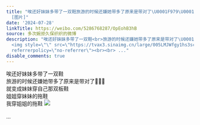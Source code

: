 ```yaml
---
title: "唉还好妹妹多带了一双鞋旅游的时候还嫌她带多了原来是带对了\U0001F979\U0001FAF0\U0001F3FB就变成妹妹穿自己那双板鞋姐姐穿妹妹的拖鞋我穿姐姐的拖鞋
  [图片]"
date: '2024-07-28'
linkTitle: https://weibo.com/5286768287/OpEohB3hB
source: 多次婉拒久保织织的微博
description: "唉还好妹妹多带了一双鞋<br>旅游的时候还嫌她带多了原来是带对了\U0001F979\U0001FAF0\U0001F3FB<br>就变成妹妹穿自己那双板鞋<br>姐姐穿妹妹的拖鞋<br>我穿姐姐的拖鞋
  <img style=\"\" src=\"https://tvax3.sinaimg.cn/large/005LMJWfgy1hs3scmr6yij30u00u0q98.jpg\"
  referrerpolicy=\"no-referrer\"><br><br> ..."
disable_comments: true
---
```

唉还好妹妹多带了一双鞋<br>旅游的时候还嫌她带多了原来是带对了🥹🫰🏻<br>就变成妹妹穿自己那双板鞋<br>姐姐穿妹妹的拖鞋<br>我穿姐姐的拖鞋 <img style="" src="https://tvax3.sinaimg.cn/large/005LMJWfgy1hs3scmr6yij30u00u0q98.jpg" referrerpolicy="no-referrer"><br><br> ...